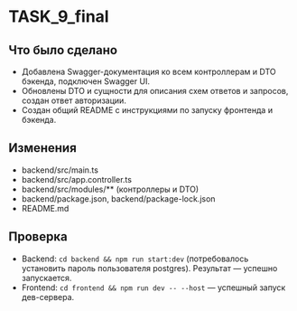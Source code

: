 # TASK_9_final

## Что было сделано
- Добавлена Swagger-документация ко всем контроллерам и DTO бэкенда, подключен Swagger UI.
- Обновлены DTO и сущности для описания схем ответов и запросов, создан ответ авторизации.
- Создан общий README с инструкциями по запуску фронтенда и бэкенда.

## Изменения
- backend/src/main.ts
- backend/src/app.controller.ts
- backend/src/modules/** (контроллеры и DTO)
- backend/package.json, backend/package-lock.json
- README.md

## Проверка
- Backend: `cd backend && npm run start:dev` (потребовалось установить пароль пользователя postgres). Результат — успешно запускается. 
- Frontend: `cd frontend && npm run dev -- --host` — успешный запуск дев-сервера.
